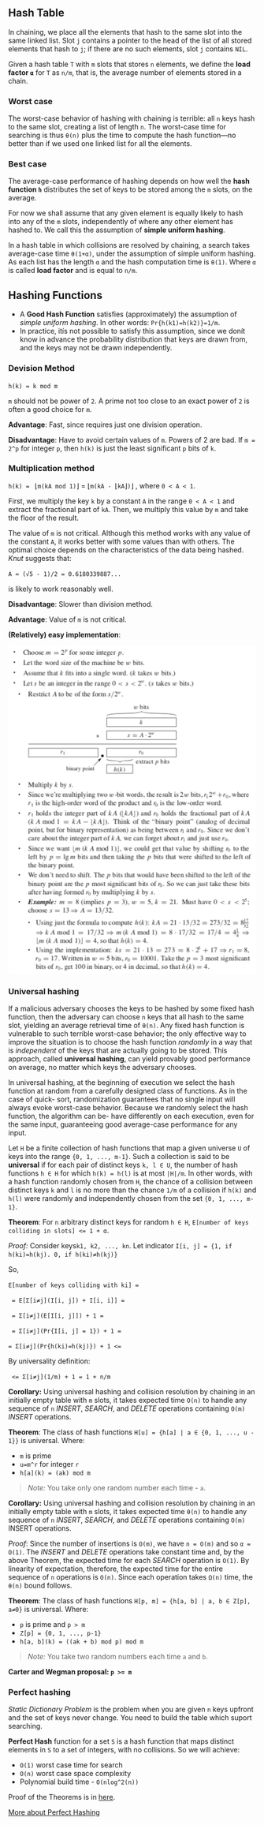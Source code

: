 ## Hash Table
In chaining, we place all the elements that hash to the same slot into the same linked list. Slot `j` contains a pointer to the head of the list of all stored elements that hash to `j`; if there are no such elements, slot `j` contains `NIL`.

Given a hash table `T` with `m` slots that stores `n` elements, we define the __load factor `α`__ for `T` as `n/m`, that is, the average number of elements stored in a chain.

### Worst case
The worst-case behavior of hashing with chaining is terrible: all `n` keys hash to the same slot, creating a list of length `n`. The worst-case time for searching is thus `θ(n)` plus the time to compute the hash function—no better than if we used one linked list for all the elements.

### Best case
The average-case performance of hashing depends on how well the __hash function `h`__ distributes the set of keys to be stored among the `m` slots, on the average.

For now we shall assume that any given element is equally likely to hash into any of the `m` slots, independently of where any other element has hashed to. We call this the assumption of __simple uniform hashing__.

In a hash table in which collisions are resolved by chaining, a search takes average-case time `θ(1+α)`, under the assumption of simple uniform hashing. As each list has the length `α` and the hash computation time is `θ(1)`. Where `α` is called __load factor__ and is equal to `n/m`.

## Hashing Functions
* A __Good Hash Function__ satisfies (approximately) the assumption of _simple uniform hashing_. In other words: `Pr{h(k1)=h(k2)}=1/m`.
* In practice, itís not possible to satisfy this assumption, since we donít know in advance the probability distribution that keys are drawn from, and the keys may not be drawn independently.

### Devision Method

`h(k) = k mod m`

`m` should not be power of `2`. A prime not too close to an exact power of `2` is often a good choice for `m`.

__Advantage__: Fast, since requires just one division operation.

__Disadvantage__: Have to avoid certain values of `m`. Powers of 2 are bad. If `m = 2^p` for integer `p`, then `h(k)` is just the least significant `p` bits of `k`.

### Multiplication method

`h(k) = ` &lfloor;`m(kA mod 1)`&rfloor; = &lfloor;`m(kA - `&lfloor;`kA`&rfloor;`)`&rfloor; , where `0 < A < 1`.

First, we multiply the key `k` by a constant `A` in the range `0 < A < 1` and extract the fractional part of `kA`. Then, we multiply this value by `m` and take the floor of the result.

The value of `m` is not critical. Although this method works with any value of the constant `A`, it works better with some values than with others. The optimal choice depends on the characteristics of the data being hashed. _Knut_ suggests that:

`A ≈ (√5 - 1)/2 = 0.6180339887...`

is likely to work reasonably well.

__Disadvantage__: Slower than division method.

__Advantage__: Value of `m` is not critical.

__(Relatively) easy implementation__:

![multiplication-method](../../images/multiplication-method.png)

### Universal hashing
If a malicious adversary chooses the keys to be hashed by some fixed hash function, then the adversary can choose `n` keys that all hash to the same slot, yielding an average retrieval time of `θ(n)`. Any fixed hash function is vulnerable to such terrible worst-case behavior; the only effective way to improve the situation is to choose the hash function _randomly_ in a way that is _independent_ of the keys that are actually going to be stored. This approach, called __universal hashing__, can yield provably good performance on average, no matter which keys the adversary chooses.

In universal hashing, at the beginning of execution we select the hash function at random from a carefully designed class of functions. As in the case of quick- sort, randomization guarantees that no single input will always evoke worst-case behavior. Because we randomly select the hash function, the algorithm can be- have differently on each execution, even for the same input, guaranteeing good average-case performance for any input.

Let `H` be a finite collection of hash functions that map a given universe `U` of keys into the range `{0, 1, ..., m-1}`. Such a collection is said to be __universal__ if for each pair of distinct keys `k, l ∈ U`, the number of hash functions `h ∈ H` for which `h(k) = h(l)` is at most `|H|/m`. In other words, with a hash function randomly chosen from `H`, the chance of a collision between distinct keys `k` and `l` is no more than the chance `1/m` of a collision if `h(k)` and `h(l)` were randomly and independently chosen from the set `{0, 1, ..., m-1}`.

__Theorem__: For `n` arbitrary distinct keys for random `h ∈ H`, `E[number of keys colliding in slots] <= 1 + α`.

_Proof:_ Consider keys`k1, k2, ..., kn`. Let indicator `I[i, j] = {1, if h(ki)=h(kj). 0, if h(ki)≠h(kj)}`

So,

`E[number of keys colliding with ki] =`

` = E[Σ[i≠j](I[i, j]) + I[i, i]] =`

` = Σ[i≠j](E[I[i, j]]) + 1 =`

` = Σ[i≠j](Pr{I[i, j] = 1}) + 1 =`

` = Σ[i≠j](Pr{h(ki)=h(kj)}) + 1 <= `

By universality definition:

` <= Σ[i≠j](1/m) + 1 = 1 + n/m`


__Corollary:__ Using universal hashing and collision resolution by chaining in an initially empty table with `m` slots, it takes expected time `O(n)` to handle any sequence of `n` _INSERT_, _SEARCH_, and _DELETE_ operations containing `O(m)` _INSERT_ operations.


__Theorem__: The class of hash functions `H[u] = {h[a] | a ∈ {0, 1, ..., u - 1}}` is universal. Where:
*  `m` is prime
*  `u=m^r` for integer `r`
*  `h[a](k) = (ak) mod m`

> _Note:_ You take only one random number each time - `a`.

__Corollary:__ Using universal hashing and collision resolution by chaining in an initially empty table with `m` slots, it takes expected time `θ(n)` to handle any sequence of `n` _INSERT_, _SEARCH_, and _DELETE_ operations containing `O(m)` INSERT operations.

_Proof_: Since the number of insertions is `O(m)`, we have `n = O(m)` and so `α = O(1)`. The _INSERT_ and _DELETE_ operations take constant time and, by the above Theorem, the expected time for each _SEARCH_ operation is `O(1)`. By linearity of expectation, therefore, the expected time for the entire sequence of `n` operations is `O(n)`. Since each operation takes `Ω(n)` time, the `θ(n)` bound follows.

__Theorem__: The class of hash functions `H[p, m] = {h[a, b] | a, b ∈ Z[p], a≠0}` is universal. Where:
* `p` is prime and `p > m`
* `Z[p] = {0, 1, ..., p-1}`
* `h[a, b](k) = ((ak + b) mod p) mod m`

> _Note:_ You take two random numbers each time `a` and `b`.

__Carter and Wegman proposal: `p >= m`__

### Perfect hashing
_Static Dictionary Problem_ is the problem when you are given `n` keys upfront and the set of keys never change. You need to build the table which suport searching.

__Perfect Hash__ function for a set `S` is a hash function that maps distinct elements in `S` to a set of integers, with no collisions. So we will achieve:
* `O(1)` worst case time for search
* `O(n)` worst case space complexity
* Polynomial build time - `O(nlog^2(n))`

Proof of the Theorems is in [here](https://ocw.mit.edu/courses/electrical-engineering-and-computer-science/6-046j-introduction-to-algorithms-sma-5503-fall-2005/video-lectures/lecture-8-universal-hashing-perfect-hashing/lec8.pdf).

[More about Perfect Hashing](http://theory.stanford.edu/~matias/papers/fks.pdf)
